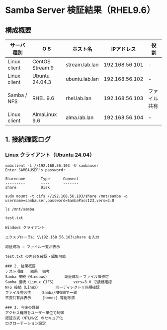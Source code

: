 # Samba Server 検証結果（RHEL9.6）

## 構成概要

| サーバ種別 | O S | ホスト名 | IPアドレス | 役 割 |
|-------------|-----|-----------|-------------|------|
| Linux client | CentOS Stream 9 | stream.lab.lan | 192.168.56.101 | - |
| Linux client | Ubuntu 24.04.3 | ubuntu.lab.lan | 192.168.56.102 | - |
| Samba / NFS | RHEL 9.6 | rhel.lab.lan | 192.168.56.103 | ファイル共有 |
| Linux client | AlmaLinux 9.6 | alma.lab.lan| 192.168.56.104 | - |


## 1. 接続確認ログ

### Linux クライアント（Ubuntu 24.04）
```
smbclient -L //192.168.56.103 -U sambauser
Enter SAMBAUSER's password: 

Sharename       Type      Comment
---------       ----      -------
share           Disk      

sudo mount -t cifs //192.168.56.103/share /mnt/samba -o username=sambauser,password=SambaPass123,vers=3.0

ls /mnt/samba

test.txt

Windows クライアント

エクスプローラに \\192.168.56.103\share を入力

認証成功 → ファイル一覧が表示

test.txt の内容を確認・編集可能

### 2. 結果概要  
テスト項目	結果	備考
Samba 接続（Windows）		認証成功・ファイル操作可
Samba 接続（Linux CIFS）		vers=3.0 で接続確認
NFS 接続（Linux）		同一ディレクトリ同期確認
ファイル整合性 	Samba/NFS間で一致
不要共有非表示		[homes] 等削除済

### 3. 今後の課題  
アクセス権限をユーザー単位で制御
認証方式（NTLMv2）のセキュア化
ログローテーション設定
